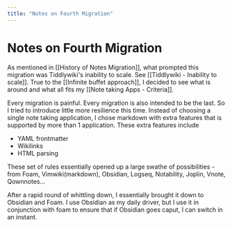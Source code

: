 ```yaml
---
title: "Notes on Fourth Migration"
---
```


# Notes on Fourth Migration

As mentioned in [[History of Notes Migration]], what prompted this migration was Tiddlywiki's inability to scale. See [[Tiddlywiki - Inability to scale]]. True to the [[Infinite buffet approach]], I decided to see what is around and what all fits my [[Note taking Apps - Criteria]].

Every migration is painful. Every migration is also intended to be the last. So I tried to introduce little more resilience this time. Instead of choosing a single note taking application, I chose markdown with extra features that is supported by more than 1 application. These extra features include

- YAML frontmatter
- Wikilinks
- HTML parsing

These set of rules essentially opened up a large swathe of possibilities - from Foam, Vimwiki(markdown), Obsidian, Logseq, Notability, Joplin, Vnote, Qownnotes...

After a rapid round of whittling down, I essentially brought it down to Obsidian and Foam. I use Obsidian as my daily driver, but I use it in conjunction with foam to ensure that if Obsidian goes caput, I can switch in an instant.

